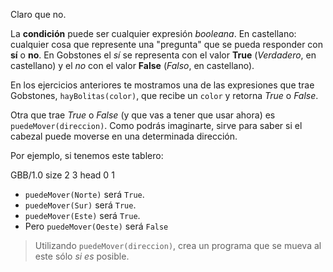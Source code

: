 Claro que no.

La **condición** puede ser cualquier expresión _booleana_. En castellano: cualquier cosa que represente una "pregunta" que se pueda responder con **sí** o **no**. En Gobstones el _sí_ se representa con el valor **True** (_Verdadero_, en castellano) y el _no_ con el valor **False** (_Falso_, en castellano).

En los ejercicios anteriores te mostramos una de las expresiones que trae Gobstones, `hayBolitas(color)`, que recibe un `color` y retorna _True_ o _False_.

Otra que trae _True_ o _False_ (y que vas a tener que usar ahora) es `puedeMover(direccion)`. Como podrás imaginarte, sirve para saber si el cabezal puede moverse en una determinada dirección.

Por ejemplo, si tenemos este tablero:

<gs-board>
  GBB/1.0
  size 2 3
  head 0 1    
</gs-board>

* `puedeMover(Norte)` será `True`.
* `puedeMover(Sur)` será `True`.
* `puedeMover(Este)` será `True`.
* Pero `puedeMover(Oeste)` será `False`

> Utilizando `puedeMover(direccion)`, crea un programa que se mueva al este sólo _si es_ posible.
